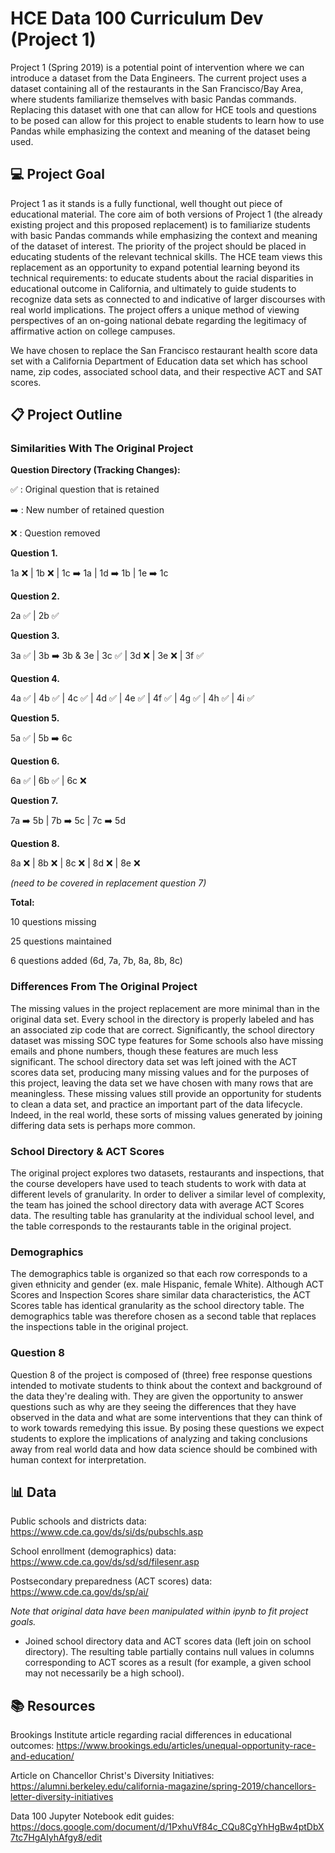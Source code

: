 # HCE Data 100 Curriculum Dev (Project 1)

Project 1 (Spring 2019) is a potential point of intervention where we can introduce a dataset from the Data Engineers. The current project uses a dataset containing all of the restaurants in the San Francisco/Bay Area, where students familiarize themselves with basic Pandas commands. Replacing this dataset with one that can allow for HCE tools and questions to be posed can allow for this project to enable students to learn how to use Pandas while emphasizing the context and meaning of the dataset being used.

## 💻 Project Goal

Project 1 as it stands is a fully functional, well thought out piece of educational material. The core aim of both versions of Project 1 (the already existing project and this proposed replacement) is to familiarize students with basic Pandas commands while emphasizing the context and meaning of the dataset of interest. The priority of the project should be placed in educating students of the relevant technical skills. The HCE team views this replacement as an opportunity to expand potential learning beyond its technical requirements: to educate students about the racial disparities in educational outcome in California, and ultimately to guide students to recognize data sets as connected to and indicative of larger discourses with real world implications. The project offers a unique method of viewing perspectives of an on-going national debate regarding the legitimacy of affirmative action on college campuses.

We have chosen to replace the San Francisco restaurant health score data set with a California Department of Education data set which has school name, zip codes, associated school data, and their respective ACT and SAT scores. 


## 📋 Project Outline

### Similarities With The Original Project

**Question Directory (Tracking Changes):**

  ✅ : Original question that is retained

  ➡️ : New number of retained question

  ❌ : Question removed
  

**Question 1.**

  1a ❌ | 1b ❌ | 1c ➡️ 1a | 1d ➡️ 1b | 1e ➡️ 1c

**Question 2.**

  2a ✅ | 2b ✅

**Question 3.**

  3a ✅ | 3b ➡️ 3b & 3e | 3c ✅ | 3d ❌ | 3e ❌ | 3f ✅

**Question 4.**

  4a ✅ | 4b ✅ | 4c ✅ | 4d ✅ | 4e ✅ | 4f ✅ | 4g ✅ | 4h ✅ | 4i ✅

**Question 5.**

  5a ✅ | 5b ➡️ 6c

**Question 6.**

  6a ✅ | 6b ✅ | 6c ❌

**Question 7.**

  7a ➡️ 5b | 7b ➡️ 5c | 7c ➡️ 5d

**Question 8.**

  8a ❌ | 8b ❌ | 8c ❌ | 8d ❌ | 8e ❌

*(need to be covered in replacement question 7)*


**Total:**

10 questions missing

25 questions maintained

6 questions added (6d, 7a, 7b, 8a, 8b, 8c)


### Differences From The Original Project

The missing values in the project replacement are more minimal than in the original data set. Every school in the directory is properly labeled and has an associated zip code that are correct. Significantly, the school directory dataset was missing SOC type features for Some schools also have missing emails and phone numbers, though these features are much less significant. The school directory data set was left joined with the ACT scores data set, producing many missing values and for the purposes of this project, leaving the data set we have chosen with many rows that are meaningless. These missing values still provide an opportunity for students to clean a data set, and practice an important part of the data lifecycle. Indeed, in the real world, these sorts of missing values generated by joining differing data sets is perhaps more common.

### School Directory & ACT Scores

The original project explores two datasets, restaurants and inspections, that the course developers have used to teach students to work with data at different levels of granularity. In order to deliver a similar level of complexity, the team has joined the school directory data with average ACT Scores data. The resulting table has granularity at the individual school level, and the table corresponds to the restaurants table in the original project.

### Demographics

The demographics table is organized so that each row corresponds to a given ethnicity and gender (ex. male Hispanic, female White). Although ACT Scores and Inspection Scores share similar data characteristics, the ACT Scores table has identical granularity as the school directory table. The demographics table was therefore chosen as a second table that replaces the inspections table in the original project.

### Question 8

Question 8 of the project is composed of (three) free response questions intended to motivate students to think about the context and background of the data they're dealing with. They are given the opportunity to answer questions such as why are they seeing the differences that they have observed in the data and what are some interventions that they can think of to work towards remedying this issue. By posing these questions we expect students to explore the implications of analyzing and taking conclusions away from real world data and how data science should be combined with human context for interpretation.

## 📊 Data

Public schools and districts data: https://www.cde.ca.gov/ds/si/ds/pubschls.asp

School enrollment (demographics) data: https://www.cde.ca.gov/ds/sd/sd/filesenr.asp

Postsecondary preparedness (ACT scores) data: https://www.cde.ca.gov/ds/sp/ai/

*Note that original data have been manipulated within ipynb to fit project goals.*

  - Joined school directory data and ACT scores data (left join on school directory). The resulting table partially contains null values       in columns corresponding to ACT scores as a result (for example, a given school may not necessarily be a high school). 

## 📚 Resources

Brookings Institute article regarding racial differences in educational outcomes: https://www.brookings.edu/articles/unequal-opportunity-race-and-education/

Article on Chancellor Christ's Diversity Initiatives: https://alumni.berkeley.edu/california-magazine/spring-2019/chancellors-letter-diversity-initiatives

Data 100 Jupyter Notebook edit guides: https://docs.google.com/document/d/1PxhuVf84c_CQu8CgYhHgBw4ptDbX7tc7HgAIyhAfgy8/edit
